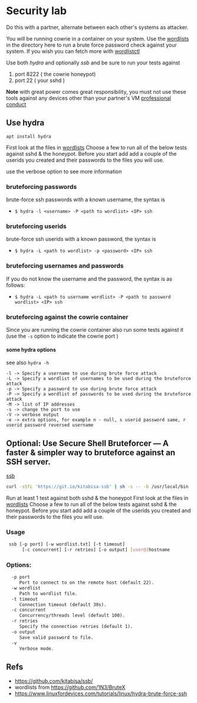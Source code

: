 # Security lab
Do this with a  partner, alternate between each other's systems as attacker. 

You will be running cowrie in a container on your system.  Use the [wordlists](/wordlists) in the directory here
to run a brute force password check against your system.  If you wish you can fetch more with [wordlistctl](https://github.com/BlackArch/wordlistctl)

Use both *hydra* and optionally *ssb* and be sure to run your tests against
1. port 8222 ( the cowrie honeypot)
2. port 22 ( your sshd )

__Note__ with great power comes great responsibility, you must not use these tools against any devices other than your partner's VM [professional conduct](https://www.dawsoncollege.qc.ca/computer-science-technology/professional-conduct/)

## Use hydra
```
apt install hydra
```
First look at the files in [wordlists](/wordlists)  Choose a few to run all of the below tests against sshd & the honeypot.   Before you start add add a couple of the userids you created and their passwords to the files you will use.   

use the verbose option to see more information
### bruteforcing passwords
brute-force ssh passwords with a known username, the syntax is
* `$ hydra -l <username> -P <path to wordlist> <IP> ssh`
### bruteforcing userids
brute-force ssh userids with a known password, the syntax is
* `$ hydra -L <path to wordlist> -p <password> <IP> ssh`
### bruteforcing usernames and passwords
If you do not know  the username and the password, the syntax is as follows:
* `$ hydra -L <path to username wordlist> -P <path to password wordlist> <IP> ssh`
### bruteforcing against the cowrie container
Since you are running the cowrie container also run some tests against it (use the `-s` option to indicate the cowrie port )

#### some hydra options
see also `hydra -h`
```
-l -> Specify a username to use during brute force attack
-L -> Specify a wordlist of usernames to be used during the bruteforce attack
-p -> Specify a password to use during brute force attack
-P -> Specify a wordlist of passwords to be used during the bruteforce attack
-M -> list of IP addresses 
-s -> change the port to use
-V -> verbose output
-e -> extra options, for example n - null, s userid password same, r userid password reversed username
```
## Optional: Use Secure Shell Bruteforcer — A faster & simpler way to bruteforce against an SSH server.
[ssb](https://github.com/kitabisa/ssb/)

```bash
curl -sSfL 'https://git.io/kitabisa-ssb' | sh -s -- -b /usr/local/bin
```
Run at least 1 test against both sshd & the honeypot
First look at the files in [wordlists](/wordlists)  Choose a few to run all of the below tests against sshd & the honeypot.   Before you start add add a couple of the userids you created and their passwords to the files you will use. 

### Usage

```bash
 ssb [-p port] [-w wordlist.txt] [-t timeout]
      [-c concurrent] [-r retries] [-o output] [user@]hostname
```

### Options:

```txt
  -p port
     Port to connect to on the remote host (default 22).
  -w wordlist
     Path to wordlist file.
  -t timeout
     Connection timeout (default 30s).
  -c concurrent
     Concurrency/threads level (default 100).
  -r retries
     Specify the connection retries (default 1).
  -o output
     Save valid password to file.
  -v
     Verbose mode.
```
## Refs
* https://github.com/kitabisa/ssb/
* wordlists from https://github.com/1N3/BruteX
* https://www.linuxfordevices.com/tutorials/linux/hydra-brute-force-ssh
